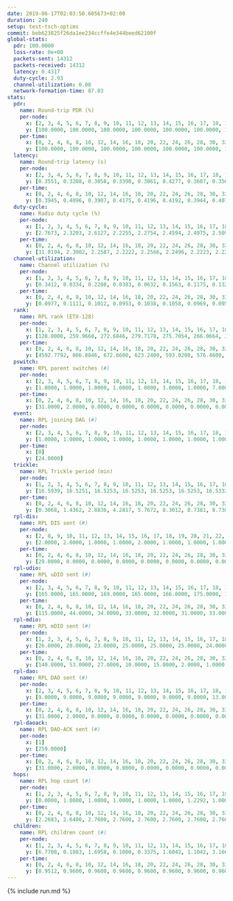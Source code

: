 ```yaml
---
date: 2019-06-17T02:03:50.605673+02:00
duration: 240
setup: test-tsch-optims
commit: beb623825f26da1ee234ccffe4e344beed62100f
global-stats:
  pdr: 100.0000
  loss-rate: 0e+00
  packets-sent: 14312
  packets-received: 14312
  latency: 0.4317
  duty-cycle: 2.93
  channel-utilization: 0.08
  network-formation-time: 87.03
stats:
  pdr:
    name: Round-trip PDR (%)
    per-node:
      x: [2, 3, 4, 5, 6, 7, 8, 9, 10, 11, 12, 13, 14, 15, 16, 17, 18, 19, 20, 21, 22, 23, 24, 25]
      y: [100.0000, 100.0000, 100.0000, 100.0000, 100.0000, 100.0000, 100.0000, 100.0000, 100.0000, 100.0000, 100.0000, 100.0000, 100.0000, 100.0000, 100.0000, 100.0000, 100.0000, 100.0000, 100.0000, 100.0000, 100.0000, 100.0000, 100.0000, 100.0000]
    per-time:
      x: [0, 2, 4, 6, 8, 10, 12, 14, 16, 18, 20, 22, 24, 26, 28, 30, 32, 34, 36, 38, 40, 42, 44, 46, 48, 50, 52, 54, 56, 58, 60, 62, 64, 66, 68, 70, 72, 74, 76, 78, 80, 82, 84, 86, 88, 90, 92, 94, 96, 98, 100, 102, 104, 106, 108, 110, 112, 114, 116, 118, 120, 122, 124, 126, 128, 130, 132, 134, 136, 138, 140, 142, 144, 146, 148, 150, 152, 154, 156, 158, 160, 162, 164, 166, 168, 170, 172, 174, 176, 178, 180, 182, 184, 186, 188, 190, 192, 194, 196, 198, 200, 202, 204, 206, 208, 210, 212, 214, 216, 218, 220, 222, 224, 226, 228, 230, 232, 234, 236, 238]
      y: [100.0000, 100.0000, 100.0000, 100.0000, 100.0000, 100.0000, 100.0000, 100.0000, 100.0000, 100.0000, 100.0000, 100.0000, 100.0000, 100.0000, 100.0000, 100.0000, 100.0000, 100.0000, 100.0000, 100.0000, 100.0000, 100.0000, 100.0000, 100.0000, 100.0000, 100.0000, 100.0000, 100.0000, 100.0000, 100.0000, 100.0000, 100.0000, 100.0000, 100.0000, 100.0000, 100.0000, 100.0000, 100.0000, 100.0000, 100.0000, 100.0000, 100.0000, 100.0000, 100.0000, 100.0000, 100.0000, 100.0000, 100.0000, 100.0000, 100.0000, 100.0000, 100.0000, 100.0000, 100.0000, 100.0000, 100.0000, 100.0000, 100.0000, 100.0000, 100.0000, 100.0000, 100.0000, 100.0000, 100.0000, 100.0000, 100.0000, 100.0000, 100.0000, 100.0000, 100.0000, 100.0000, 100.0000, 100.0000, 100.0000, 100.0000, 100.0000, 100.0000, 100.0000, 100.0000, 100.0000, 100.0000, 100.0000, 100.0000, 100.0000, 100.0000, 100.0000, 100.0000, 100.0000, 100.0000, 100.0000, 100.0000, 100.0000, 100.0000, 100.0000, 100.0000, 100.0000, 100.0000, 100.0000, 100.0000, 100.0000, 100.0000, 100.0000, 100.0000, 100.0000, 100.0000, 100.0000, 100.0000, 100.0000, 100.0000, 100.0000, 100.0000, 100.0000, 100.0000, 100.0000, 100.0000, 100.0000, 100.0000, 100.0000, 100.0000, 100.0000]
  latency:
    name: Round-trip latency (s)
    per-node:
      x: [2, 3, 4, 5, 6, 7, 8, 9, 10, 11, 12, 13, 14, 15, 16, 17, 18, 19, 20, 21, 22, 23, 24, 25]
      y: [0.3551, 0.3208, 0.3058, 0.3390, 0.3061, 0.4277, 0.3607, 0.3566, 0.3621, 0.3867, 0.3742, 0.3280, 0.4754, 0.4742, 0.4616, 0.4140, 0.4212, 0.4257, 0.5709, 0.5325, 0.5741, 0.6387, 0.6028, 0.5579]
    per-time:
      x: [0, 2, 4, 6, 8, 10, 12, 14, 16, 18, 20, 22, 24, 26, 28, 30, 32, 34, 36, 38, 40, 42, 44, 46, 48, 50, 52, 54, 56, 58, 60, 62, 64, 66, 68, 70, 72, 74, 76, 78, 80, 82, 84, 86, 88, 90, 92, 94, 96, 98, 100, 102, 104, 106, 108, 110, 112, 114, 116, 118, 120, 122, 124, 126, 128, 130, 132, 134, 136, 138, 140, 142, 144, 146, 148, 150, 152, 154, 156, 158, 160, 162, 164, 166, 168, 170, 172, 174, 176, 178, 180, 182, 184, 186, 188, 190, 192, 194, 196, 198, 200, 202, 204, 206, 208, 210, 212, 214, 216, 218, 220, 222, 224, 226, 228, 230, 232, 234, 236, 238]
      y: [0.3945, 0.4096, 0.3907, 0.4175, 0.4196, 0.4192, 0.3944, 0.4070, 0.4200, 0.3960, 0.3736, 0.3726, 0.3639, 0.3488, 0.3256, 0.3264, 0.3068, 0.3250, 0.3262, 0.3346, 0.3352, 0.3491, 0.3326, 0.3667, 0.3275, 0.3566, 0.3433, 0.3351, 0.3452, 0.3220, 0.3307, 0.3392, 0.3233, 0.3312, 0.3212, 0.3157, 0.3254, 0.3299, 0.3183, 0.3423, 0.3008, 0.3301, 0.3419, 0.3420, 0.3135, 0.3199, 0.3131, 0.3308, 0.3852, 0.3143, 0.3105, 0.3278, 0.3440, 0.3034, 0.3070, 0.3240, 0.2994, 0.3259, 0.3114, 0.3408, 0.3167, 0.3234, 0.2829, 0.3167, 0.3033, 0.3208, 0.3045, 0.3254, 0.3345, 0.3323, 0.3319, 0.3111, 0.3322, 0.3378, 0.3536, 0.3171, 0.3359, 0.3580, 0.3462, 0.3188, 0.3295, 0.3008, 0.3131, 0.3653, 0.4490, 0.3142, 0.3152, 0.3157, 0.3374, 0.4345, 0.6271, 0.4403, 0.3351, 0.3793, 0.3721, 0.5577, 0.8159, 0.6005, 0.6024, 0.3297, 0.3464, 0.6328, 1.1233, 0.8481, 0.6436, 0.5641, 0.2990, 0.5940, 1.2616, 1.1138, 0.9710, 0.5964, 0.6399, 0.6141, 1.2535, 1.2544, 1.1721, 0.9897, 0.6934, 0.7311]
  duty-cycle:
    name: Radio duty cycle (%)
    per-node:
      x: [1, 2, 3, 4, 5, 6, 7, 8, 9, 10, 11, 12, 13, 14, 15, 16, 17, 18, 19, 20, 21, 22, 23, 24, 25]
      y: [2.7673, 2.3203, 2.6127, 2.2255, 2.2754, 2.4594, 2.4975, 2.5092, 2.2585, 2.2283, 6.5443, 2.3636, 2.6289, 2.3189, 2.3748, 2.4052, 2.4960, 2.4233, 2.5362, 2.5312, 2.3579, 2.4223, 2.5157, 2.5063, 2.4349]
    per-time:
      x: [0, 2, 4, 6, 8, 10, 12, 14, 16, 18, 20, 22, 24, 26, 28, 30, 32, 34, 36, 38, 40, 42, 44, 46, 48, 50, 52, 54, 56, 58, 60, 62, 64, 66, 68, 70, 72, 74, 76, 78, 80, 82, 84, 86, 88, 90, 92, 94, 96, 98, 100, 102, 104, 106, 108, 110, 112, 114, 116, 118, 120, 122, 124, 126, 128, 130, 132, 134, 136, 138, 140, 142, 144, 146, 148, 150, 152, 154, 156, 158, 160, 162, 164, 166, 168, 170, 172, 174, 176, 178, 180, 182, 184, 186, 188, 190, 192, 194, 196, 198, 200, 202, 204, 206, 208, 210, 212, 214, 216, 218, 220, 222, 224, 226, 228, 230, 232, 234, 236, 238, 240]
      y: [31.0194, 2.3002, 2.2587, 2.2222, 2.2566, 2.2496, 2.2223, 2.2262, 2.2520, 2.2621, 2.2174, 2.2220, 2.2046, 2.2266, 2.2300, 2.2163, 2.1920, 2.1840, 2.2055, 2.1844, 2.2159, 2.1986, 2.1985, 2.2008, 2.2268, 2.2111, 2.2215, 2.1984, 2.2017, 2.2142, 2.1821, 2.1922, 2.1900, 2.1912, 2.2016, 2.1813, 2.1783, 2.1933, 2.1843, 2.1879, 2.2031, 2.1891, 2.2153, 2.2145, 2.1859, 2.1869, 2.1768, 2.1814, 2.2254, 2.2016, 2.1713, 2.1824, 2.2044, 2.2177, 2.1883, 2.1885, 2.1891, 2.1938, 2.1934, 2.1843, 2.2123, 2.1667, 2.1950, 2.1764, 2.1844, 2.1905, 2.1733, 2.1811, 2.1860, 2.1925, 2.1933, 2.1871, 2.1873, 2.1908, 2.1837, 2.1957, 2.1818, 2.1966, 2.1892, 2.2002, 2.1627, 2.1917, 2.1729, 2.1472, 2.1473, 2.1722, 2.1662, 2.1599, 2.1776, 2.1784, 2.1506, 2.1840, 2.1955, 2.2036, 2.2186, 2.1871, 2.2017, 2.1822, 2.1973, 2.1845, 2.1843, 2.1888, 2.1979, 2.1606, 2.1796, 2.1844, 2.1758, 2.1702, 2.1675, 2.1706, 2.1759, 2.1648, 2.1788, 2.1663, 2.1725, 2.1576, 2.1731, 2.1566, 2.4390, 10.0969, null]
  channel-utilization:
    name: Channel utilization (%)
    per-node:
      x: [1, 2, 3, 4, 5, 6, 7, 8, 9, 10, 11, 12, 13, 14, 15, 16, 17, 18, 19, 20, 21, 22, 23, 24, 25]
      y: [0.3412, 0.0334, 0.2208, 0.0383, 0.0632, 0.1563, 0.1175, 0.1325, 0.0320, 0.0313, 0.0739, 0.0697, 0.1463, 0.0383, 0.0528, 0.1055, 0.0953, 0.0799, 0.0930, 0.0404, 0.0439, 0.0320, 0.0329, 0.0344, 0.0346]
    per-time:
      x: [0, 2, 4, 6, 8, 10, 12, 14, 16, 18, 20, 22, 24, 26, 28, 30, 32, 34, 36, 38, 40, 42, 44, 46, 48, 50, 52, 54, 56, 58, 60, 62, 64, 66, 68, 70, 72, 74, 76, 78, 80, 82, 84, 86, 88, 90, 92, 94, 96, 98, 100, 102, 104, 106, 108, 110, 112, 114, 116, 118, 120, 122, 124, 126, 128, 130, 132, 134, 136, 138, 140, 142, 144, 146, 148, 150, 152, 154, 156, 158, 160, 162, 164, 166, 168, 170, 172, 174, 176, 178, 180, 182, 184, 186, 188, 190, 192, 194, 196, 198, 200, 202, 204, 206, 208, 210, 212, 214, 216, 218, 220, 222, 224, 226, 228, 230, 232, 234, 236, 238, 240]
      y: [0.0977, 0.1111, 0.1012, 0.0953, 0.1038, 0.1058, 0.0969, 0.0952, 0.1039, 0.1071, 0.0903, 0.0913, 0.0856, 0.0916, 0.0911, 0.0869, 0.0797, 0.0776, 0.0842, 0.0786, 0.0872, 0.0835, 0.0831, 0.0826, 0.0916, 0.0873, 0.0899, 0.0851, 0.0857, 0.0919, 0.0795, 0.0825, 0.0826, 0.0818, 0.0852, 0.0832, 0.0810, 0.0856, 0.0832, 0.0831, 0.0871, 0.0813, 0.0902, 0.0909, 0.0839, 0.0818, 0.0791, 0.0809, 0.0938, 0.0888, 0.0771, 0.0785, 0.0853, 0.0876, 0.0833, 0.0826, 0.0815, 0.0827, 0.0818, 0.0807, 0.0874, 0.0745, 0.0840, 0.0780, 0.0804, 0.0815, 0.0772, 0.0798, 0.0819, 0.0855, 0.0840, 0.0842, 0.0843, 0.0831, 0.0816, 0.0877, 0.0810, 0.0857, 0.0845, 0.0888, 0.0765, 0.0859, 0.0803, 0.0707, 0.0708, 0.0785, 0.0760, 0.0755, 0.0821, 0.0818, 0.0723, 0.0815, 0.0843, 0.0868, 0.0904, 0.0787, 0.0845, 0.0788, 0.0854, 0.0801, 0.0821, 0.0818, 0.0859, 0.0742, 0.0806, 0.0819, 0.0806, 0.0766, 0.0757, 0.0785, 0.0786, 0.0740, 0.0784, 0.0744, 0.0782, 0.0737, 0.0782, 0.0724, 0.1672, 0.0492, null]
  rank:
    name: RPL rank (ETX-128)
    per-node:
      x: [1, 2, 3, 4, 5, 6, 7, 8, 9, 10, 11, 12, 13, 14, 15, 16, 17, 18, 19, 20, 21, 22, 23, 24, 25]
      y: [128.0000, 259.9668, 272.6846, 279.7178, 275.7054, 266.0664, 392.1440, 286.6888, 444.4858, 425.8272, 507.9975, 435.4876, 448.1967, 468.1918, 538.5976, 583.3904, 494.1934, 636.9602, 865.3633, 730.7287, 1021.6056, 1025.7460, 842.1767, 838.0610, 806.8133]
    per-time:
      x: [0, 2, 4, 6, 8, 10, 12, 14, 16, 18, 20, 22, 24, 26, 28, 30, 32, 34, 36, 38, 40, 42, 44, 46, 48, 50, 52, 54, 56, 58, 60, 62, 64, 66, 68, 70, 72, 74, 76, 78, 80, 82, 84, 86, 88, 90, 92, 94, 96, 98, 100, 102, 104, 106, 108, 110, 112, 114, 116, 118, 120, 122, 124, 126, 128, 130, 132, 134, 136, 138, 140, 142, 144, 146, 148, 150, 152, 154, 156, 158, 160, 162, 164, 166, 168, 170, 172, 174, 176, 178, 180, 182, 184, 186, 188, 190, 192, 194, 196, 198, 200, 202, 204, 206, 208, 210, 212, 214, 216, 218, 220, 222, 224, 226, 228, 230, 232, 234, 236, 238, 240]
      y: [4592.7792, 806.8846, 672.6600, 623.2400, 593.0200, 576.4600, 572.5600, 567.7200, 560.6600, 595.7170, 606.0600, 585.9608, 576.6200, 563.2264, 540.0600, 536.5294, 519.9800, 513.3400, 506.7000, 514.5200, 513.1176, 508.9200, 497.8431, 495.8400, 505.7843, 503.0600, 505.9200, 511.4314, 519.2745, 529.9615, 517.2000, 512.2200, 519.6400, 520.7308, 522.6226, 496.4200, 506.2800, 521.9000, 515.8431, 500.5490, 496.7647, 494.5294, 488.8269, 503.4800, 504.5686, 490.3333, 485.6400, 497.2000, 489.5385, 478.8600, 480.1800, 471.8431, 468.1800, 470.0962, 450.0000, 454.2549, 454.8627, 460.7600, 472.2000, 469.5200, 460.0192, 452.4000, 470.7800, 484.4118, 480.2400, 480.6667, 473.3000, 482.1321, 446.7800, 461.9000, 462.1400, 462.1000, 477.6400, 474.9231, 471.2500, 459.8000, 461.9800, 478.3725, 467.9600, 477.0392, 486.2453, 475.1961, 454.3137, 453.8600, 455.5200, 451.7000, 454.9800, 457.8400, 480.4314, 476.9231, 469.5098, 473.0196, 468.7500, 446.9245, 441.5400, 444.8600, 445.9200, 449.0000, 457.6471, 452.9400, 455.8302, 448.9216, 445.9600, 441.1200, 442.7400, 442.3000, 445.4528, 448.1961, 443.3600, 439.7800, 441.2400, 442.1400, 443.4000, 441.5200, 447.4000, 455.6800, 454.0196, 451.4510, 448.6415, 410.4835, 456.0000]
  pswitch:
    name: RPL parent switches (#)
    per-node:
      x: [2, 3, 4, 5, 6, 7, 8, 9, 10, 11, 12, 13, 14, 15, 16, 17, 18, 19, 20, 21, 22, 23, 24, 25]
      y: [1.0000, 1.0000, 1.0000, 1.0000, 1.0000, 3.0000, 1.0000, 7.0000, 3.0000, 5.0000, 2.0000, 4.0000, 5.0000, 6.0000, 11.0000, 3.0000, 11.0000, 5.0000, 8.0000, 11.0000, 8.0000, 10.0000, 7.0000, 2.0000]
    per-time:
      x: [0, 2, 4, 6, 8, 10, 12, 14, 16, 18, 20, 22, 24, 26, 28, 30, 32, 34, 36, 38, 40, 42, 44, 46, 48, 50, 52, 54, 56, 58, 60, 62, 64, 66, 68, 70, 72, 74, 76, 78, 80, 82, 84, 86, 88, 90, 92, 94, 96, 98, 100, 102, 104, 106, 108, 110, 112, 114, 116, 118, 120, 122, 124, 126, 128, 130, 132, 134, 136, 138, 140, 142, 144, 146, 148, 150, 152, 154, 156, 158, 160, 162, 164, 166, 168, 170, 172, 174, 176, 178, 180, 182, 184, 186, 188, 190, 192, 194, 196, 198, 200, 202, 204, 206, 208, 210, 212, 214, 216, 218, 220, 222, 224, 226, 228, 230, 232, 234, 236, 238]
      y: [31.0000, 2.0000, 0.0000, 0.0000, 0.0000, 0.0000, 0.0000, 0.0000, 0.0000, 3.0000, 0.0000, 1.0000, 0.0000, 3.0000, 0.0000, 1.0000, 0.0000, 0.0000, 0.0000, 0.0000, 1.0000, 0.0000, 1.0000, 0.0000, 1.0000, 0.0000, 0.0000, 1.0000, 1.0000, 2.0000, 0.0000, 0.0000, 0.0000, 2.0000, 3.0000, 0.0000, 0.0000, 0.0000, 1.0000, 1.0000, 1.0000, 1.0000, 2.0000, 0.0000, 1.0000, 1.0000, 0.0000, 5.0000, 2.0000, 0.0000, 0.0000, 1.0000, 0.0000, 2.0000, 2.0000, 1.0000, 1.0000, 0.0000, 0.0000, 0.0000, 2.0000, 0.0000, 0.0000, 1.0000, 0.0000, 1.0000, 0.0000, 3.0000, 0.0000, 0.0000, 0.0000, 0.0000, 0.0000, 2.0000, 2.0000, 0.0000, 0.0000, 1.0000, 0.0000, 1.0000, 3.0000, 1.0000, 1.0000, 0.0000, 0.0000, 0.0000, 0.0000, 0.0000, 1.0000, 2.0000, 1.0000, 1.0000, 2.0000, 3.0000, 0.0000, 0.0000, 0.0000, 0.0000, 1.0000, 0.0000, 3.0000, 1.0000, 0.0000, 0.0000, 0.0000, 0.0000, 3.0000, 1.0000, 0.0000, 0.0000, 0.0000, 0.0000, 0.0000, 0.0000, 0.0000, 0.0000, 1.0000, 1.0000, 1.0000, 2.0000]
  event:
    name: RPL joining DAG (#)
    per-node:
      x: [2, 3, 4, 5, 6, 7, 8, 9, 10, 11, 12, 13, 14, 15, 16, 17, 18, 19, 20, 21, 22, 23, 24, 25]
      y: [1.0000, 1.0000, 1.0000, 1.0000, 1.0000, 1.0000, 1.0000, 1.0000, 1.0000, 1.0000, 1.0000, 1.0000, 1.0000, 1.0000, 1.0000, 1.0000, 1.0000, 1.0000, 1.0000, 1.0000, 1.0000, 1.0000, 1.0000, 1.0000]
    per-time:
      x: [0]
      y: [24.0000]
  trickle:
    name: RPL Trickle period (min)
    per-node:
      x: [1, 2, 3, 4, 5, 6, 7, 8, 9, 10, 11, 12, 13, 14, 15, 16, 17, 18, 19, 20, 21, 22, 23, 24, 25]
      y: [16.5939, 16.5251, 16.5253, 16.5253, 16.5253, 16.5253, 16.5332, 16.5228, 16.4758, 16.4624, 17.1407, 16.5293, 16.5510, 16.4676, 16.5422, 16.5632, 16.3368, 16.3065, 16.5384, 16.4829, 16.4982, 16.4181, 16.5534, 16.4789, 16.4387]
    per-time:
      x: [0, 2, 4, 6, 8, 10, 12, 14, 16, 18, 20, 22, 24, 26, 28, 30, 32, 34, 36, 38, 40, 42, 44, 46, 48, 50, 52, 54, 56, 58, 60, 62, 64, 66, 68, 70, 72, 74, 76, 78, 80, 82, 84, 86, 88, 90, 92, 94, 96, 98, 100, 102, 104, 106, 108, 110, 112, 114, 116, 118, 120, 122, 124, 126, 128, 130, 132, 134, 136, 138, 140, 142, 144, 146, 148, 150, 152, 154, 156, 158, 160, 162, 164, 166, 168, 170, 172, 174, 176, 178, 180, 182, 184, 186, 188, 190, 192, 194, 196, 198, 200, 202, 204, 206, 208, 210, 212, 214, 216, 218, 220, 222, 224, 226, 228, 230, 232, 234, 236, 238, 240]
      y: [0.3068, 1.4362, 2.8836, 4.2817, 5.7672, 8.3012, 8.7381, 8.7381, 8.7381, 15.3330, 17.4763, 17.4763, 17.4763, 17.4763, 17.4763, 17.4763, 17.4763, 17.4763, 17.4763, 17.4763, 17.4763, 17.4763, 17.4763, 17.4763, 17.4763, 17.4763, 17.4763, 17.4763, 17.4763, 17.4763, 17.4763, 17.4763, 17.4763, 17.4763, 17.4763, 17.4763, 17.4763, 17.4763, 17.4763, 17.4763, 17.4763, 17.4763, 17.4763, 17.4763, 17.4763, 17.4763, 17.4763, 17.4763, 17.4763, 17.4763, 17.4763, 17.4763, 17.4763, 17.4763, 17.4763, 17.4763, 17.4763, 17.4763, 17.4763, 17.4763, 17.4763, 17.4763, 17.4763, 17.4763, 17.4763, 17.4763, 17.4763, 17.4763, 17.4763, 17.4763, 17.4763, 17.4763, 17.4763, 17.4763, 17.4763, 17.4763, 17.4763, 17.4763, 17.4763, 17.4763, 17.4763, 17.4763, 17.4763, 17.4763, 17.4763, 17.4763, 17.4763, 17.4763, 17.4763, 17.4763, 17.4763, 17.4763, 17.4763, 17.4763, 17.4763, 17.4763, 17.4763, 17.4763, 17.4763, 17.4763, 17.4763, 17.4763, 17.4763, 17.4763, 17.4763, 17.4763, 17.4763, 17.4763, 17.4763, 17.4763, 17.4763, 17.4763, 17.4763, 17.4763, 17.4763, 17.4763, 17.4763, 17.4763, 17.4763, 17.4763, 17.4763]
  rpl-dis:
    name: RPL DIS sent (#)
    per-node:
      x: [2, 8, 9, 10, 11, 12, 13, 14, 15, 16, 17, 18, 19, 20, 21, 22, 23, 24, 25]
      y: [2.0000, 2.0000, 1.0000, 1.0000, 2.0000, 1.0000, 1.0000, 1.0000, 1.0000, 1.0000, 2.0000, 1.0000, 2.0000, 2.0000, 1.0000, 2.0000, 2.0000, 2.0000, 3.0000]
    per-time:
      x: [0, 2, 4, 6, 8, 10, 12, 14, 16, 18, 20, 22, 24, 26, 28, 30, 32, 34, 36, 38, 40, 42, 44, 46, 48, 50, 52, 54, 56, 58, 60, 62, 64, 66, 68, 70, 72, 74, 76, 78, 80, 82, 84, 86, 88, 90, 92, 94, 96, 98, 100, 102, 104, 106, 108, 110, 112, 114, 116, 118, 120, 122, 124, 126, 128, 130, 132, 134, 136, 138, 140, 142, 144, 146, 148, 150, 152, 154, 156, 158, 160, 162, 164, 166, 168, 170, 172, 174, 176, 178, 180, 182, 184, 186, 188, 190, 192, 194, 196, 198, 200, 202, 204, 206, 208, 210, 212, 214, 216, 218, 220, 222, 224, 226, 228, 230, 232, 234, 236, 238]
      y: [29.0000, 0.0000, 0.0000, 0.0000, 0.0000, 0.0000, 0.0000, 0.0000, 0.0000, 0.0000, 0.0000, 0.0000, 0.0000, 0.0000, 0.0000, 0.0000, 0.0000, 0.0000, 0.0000, 0.0000, 0.0000, 0.0000, 0.0000, 0.0000, 0.0000, 0.0000, 0.0000, 0.0000, 0.0000, 0.0000, 0.0000, 0.0000, 0.0000, 0.0000, 0.0000, 0.0000, 0.0000, 0.0000, 0.0000, 0.0000, 0.0000, 0.0000, 0.0000, 0.0000, 0.0000, 0.0000, 0.0000, 0.0000, 0.0000, 0.0000, 0.0000, 0.0000, 0.0000, 0.0000, 0.0000, 0.0000, 0.0000, 0.0000, 0.0000, 0.0000, 0.0000, 0.0000, 0.0000, 0.0000, 0.0000, 0.0000, 0.0000, 0.0000, 0.0000, 0.0000, 0.0000, 0.0000, 0.0000, 0.0000, 0.0000, 0.0000, 0.0000, 0.0000, 0.0000, 0.0000, 0.0000, 0.0000, 0.0000, 0.0000, 0.0000, 0.0000, 0.0000, 0.0000, 0.0000, 0.0000, 0.0000, 0.0000, 0.0000, 0.0000, 0.0000, 0.0000, 0.0000, 0.0000, 0.0000, 0.0000, 0.0000, 0.0000, 0.0000, 0.0000, 0.0000, 0.0000, 0.0000, 0.0000, 0.0000, 0.0000, 0.0000, 0.0000, 0.0000, 0.0000, 0.0000, 0.0000, 0.0000, 0.0000, 0.0000, 1.0000]
  rpl-udio:
    name: RPL uDIO sent (#)
    per-node:
      x: [2, 3, 4, 5, 6, 7, 8, 9, 10, 11, 12, 13, 14, 15, 16, 17, 18, 19, 20, 21, 22, 23, 24, 25]
      y: [165.0000, 165.0000, 169.0000, 165.0000, 166.0000, 175.0000, 144.0000, 167.0000, 172.0000, 186.0000, 165.0000, 163.0000, 165.0000, 172.0000, 167.0000, 162.0000, 157.0000, 159.0000, 169.0000, 164.0000, 176.0000, 175.0000, 169.0000, 162.0000]
    per-time:
      x: [0, 2, 4, 6, 8, 10, 12, 14, 16, 18, 20, 22, 24, 26, 28, 30, 32, 34, 36, 38, 40, 42, 44, 46, 48, 50, 52, 54, 56, 58, 60, 62, 64, 66, 68, 70, 72, 74, 76, 78, 80, 82, 84, 86, 88, 90, 92, 94, 96, 98, 100, 102, 104, 106, 108, 110, 112, 114, 116, 118, 120, 122, 124, 126, 128, 130, 132, 134, 136, 138, 140, 142, 144, 146, 148, 150, 152, 154, 156, 158, 160, 162, 164, 166, 168, 170, 172, 174, 176, 178, 180, 182, 184, 186, 188, 190, 192, 194, 196, 198, 200, 202, 204, 206, 208, 210, 212, 214, 216, 218, 220, 222, 224, 226, 228, 230, 232, 234, 236, 238, 240]
      y: [115.0000, 44.0000, 34.0000, 33.0000, 32.0000, 31.0000, 33.0000, 39.0000, 32.0000, 44.0000, 32.0000, 35.0000, 30.0000, 36.0000, 26.0000, 36.0000, 29.0000, 32.0000, 35.0000, 27.0000, 33.0000, 32.0000, 30.0000, 34.0000, 30.0000, 35.0000, 32.0000, 28.0000, 26.0000, 36.0000, 32.0000, 34.0000, 38.0000, 29.0000, 33.0000, 29.0000, 35.0000, 37.0000, 34.0000, 34.0000, 28.0000, 30.0000, 39.0000, 36.0000, 26.0000, 38.0000, 34.0000, 34.0000, 29.0000, 28.0000, 30.0000, 35.0000, 31.0000, 30.0000, 32.0000, 32.0000, 34.0000, 30.0000, 33.0000, 30.0000, 35.0000, 31.0000, 38.0000, 33.0000, 30.0000, 29.0000, 32.0000, 34.0000, 34.0000, 33.0000, 29.0000, 28.0000, 32.0000, 37.0000, 31.0000, 32.0000, 35.0000, 32.0000, 36.0000, 30.0000, 30.0000, 34.0000, 27.0000, 33.0000, 32.0000, 33.0000, 32.0000, 31.0000, 34.0000, 30.0000, 34.0000, 32.0000, 32.0000, 35.0000, 27.0000, 33.0000, 30.0000, 33.0000, 34.0000, 35.0000, 34.0000, 31.0000, 36.0000, 29.0000, 25.0000, 33.0000, 30.0000, 34.0000, 36.0000, 32.0000, 30.0000, 33.0000, 33.0000, 31.0000, 38.0000, 36.0000, 31.0000, 29.0000, 33.0000, 47.0000, 1.0000]
  rpl-mdio:
    name: RPL mDIO sent (#)
    per-node:
      x: [1, 2, 3, 4, 5, 6, 7, 8, 9, 10, 11, 12, 13, 14, 15, 16, 17, 18, 19, 20, 21, 22, 23, 24, 25]
      y: [26.0000, 20.0000, 23.0000, 25.0000, 25.0000, 25.0000, 24.0000, 20.0000, 24.0000, 23.0000, 25.0000, 22.0000, 20.0000, 21.0000, 20.0000, 21.0000, 25.0000, 28.0000, 22.0000, 24.0000, 25.0000, 24.0000, 24.0000, 21.0000, 25.0000]
    per-time:
      x: [0, 2, 4, 6, 8, 10, 12, 14, 16, 18, 20, 22, 24, 26, 28, 30, 32, 34, 36, 38, 40, 42, 44, 46, 48, 50, 52, 54, 56, 58, 60, 62, 64, 66, 68, 70, 72, 74, 76, 78, 80, 82, 84, 86, 88, 90, 92, 94, 96, 98, 100, 102, 104, 106, 108, 110, 112, 114, 116, 118, 120, 122, 124, 126, 128, 130, 132, 134, 136, 138, 140, 142, 144, 146, 148, 150, 152, 154, 156, 158, 160, 162, 164, 166, 168, 170, 172, 174, 176, 178, 180, 182, 184, 186, 188, 190, 192, 194, 196, 198, 200, 202, 204, 206, 208, 210, 212, 214, 216, 218, 220, 222, 224, 226, 228, 230, 232, 234, 236, 238, 240]
      y: [140.0000, 53.0000, 27.0000, 10.0000, 15.0000, 2.0000, 1.0000, 7.0000, 15.0000, 2.0000, 0.0000, 0.0000, 0.0000, 3.0000, 5.0000, 3.0000, 7.0000, 5.0000, 2.0000, 0.0000, 0.0000, 0.0000, 1.0000, 9.0000, 6.0000, 5.0000, 3.0000, 1.0000, 0.0000, 0.0000, 1.0000, 5.0000, 6.0000, 7.0000, 4.0000, 2.0000, 0.0000, 0.0000, 0.0000, 1.0000, 6.0000, 4.0000, 8.0000, 6.0000, 0.0000, 0.0000, 0.0000, 0.0000, 3.0000, 8.0000, 5.0000, 7.0000, 2.0000, 0.0000, 0.0000, 0.0000, 0.0000, 5.0000, 6.0000, 4.0000, 7.0000, 3.0000, 0.0000, 0.0000, 0.0000, 1.0000, 6.0000, 8.0000, 4.0000, 3.0000, 3.0000, 0.0000, 0.0000, 0.0000, 0.0000, 4.0000, 6.0000, 8.0000, 5.0000, 2.0000, 0.0000, 0.0000, 0.0000, 2.0000, 6.0000, 6.0000, 7.0000, 3.0000, 1.0000, 0.0000, 0.0000, 0.0000, 3.0000, 6.0000, 4.0000, 8.0000, 4.0000, 0.0000, 0.0000, 0.0000, 2.0000, 6.0000, 5.0000, 4.0000, 6.0000, 2.0000, 0.0000, 0.0000, 0.0000, 1.0000, 3.0000, 8.0000, 8.0000, 4.0000, 1.0000, 0.0000, 0.0000, 0.0000, 4.0000, 5.0000, 1.0000]
  rpl-dao:
    name: RPL DAO sent (#)
    per-node:
      x: [2, 3, 4, 5, 6, 7, 8, 9, 10, 11, 12, 13, 14, 15, 16, 17, 18, 19, 20, 21, 22, 23, 24, 25]
      y: [9.0000, 9.0000, 9.0000, 9.0000, 9.0000, 9.0000, 9.0000, 13.0000, 10.0000, 12.0000, 9.0000, 10.0000, 12.0000, 11.0000, 14.0000, 10.0000, 13.0000, 10.0000, 12.0000, 15.0000, 13.0000, 12.0000, 11.0000, 9.0000]
    per-time:
      x: [0, 2, 4, 6, 8, 10, 12, 14, 16, 18, 20, 22, 24, 26, 28, 30, 32, 34, 36, 38, 40, 42, 44, 46, 48, 50, 52, 54, 56, 58, 60, 62, 64, 66, 68, 70, 72, 74, 76, 78, 80, 82, 84, 86, 88, 90, 92, 94, 96, 98, 100, 102, 104, 106, 108, 110, 112, 114, 116, 118, 120, 122, 124, 126, 128, 130, 132, 134, 136, 138, 140, 142, 144, 146, 148, 150, 152, 154, 156, 158, 160, 162, 164, 166, 168, 170, 172, 174, 176, 178, 180, 182, 184, 186, 188, 190, 192, 194, 196, 198, 200, 202, 204, 206, 208, 210, 212, 214, 216, 218, 220, 222, 224, 226, 228, 230, 232, 234, 236, 238]
      y: [31.0000, 2.0000, 0.0000, 0.0000, 0.0000, 0.0000, 0.0000, 0.0000, 0.0000, 3.0000, 0.0000, 1.0000, 0.0000, 3.0000, 15.0000, 3.0000, 0.0000, 0.0000, 0.0000, 0.0000, 1.0000, 0.0000, 1.0000, 1.0000, 2.0000, 1.0000, 0.0000, 1.0000, 13.0000, 7.0000, 0.0000, 0.0000, 0.0000, 2.0000, 3.0000, 0.0000, 1.0000, 0.0000, 2.0000, 1.0000, 2.0000, 2.0000, 7.0000, 6.0000, 1.0000, 1.0000, 0.0000, 5.0000, 3.0000, 0.0000, 0.0000, 1.0000, 0.0000, 2.0000, 3.0000, 2.0000, 3.0000, 9.0000, 0.0000, 0.0000, 2.0000, 2.0000, 2.0000, 1.0000, 0.0000, 2.0000, 0.0000, 3.0000, 2.0000, 0.0000, 3.0000, 7.0000, 1.0000, 2.0000, 4.0000, 1.0000, 1.0000, 1.0000, 0.0000, 1.0000, 3.0000, 3.0000, 1.0000, 1.0000, 2.0000, 8.0000, 0.0000, 1.0000, 2.0000, 3.0000, 1.0000, 2.0000, 2.0000, 3.0000, 0.0000, 2.0000, 1.0000, 1.0000, 2.0000, 5.0000, 6.0000, 1.0000, 1.0000, 1.0000, 1.0000, 1.0000, 4.0000, 2.0000, 0.0000, 2.0000, 1.0000, 1.0000, 0.0000, 4.0000, 6.0000, 1.0000, 2.0000, 0.0000, 4.0000, 2.0000]
  rpl-daoack:
    name: RPL DAO-ACK sent (#)
    per-node:
      x: [1]
      y: [259.0000]
    per-time:
      x: [0, 2, 4, 6, 8, 10, 12, 14, 16, 18, 20, 22, 24, 26, 28, 30, 32, 34, 36, 38, 40, 42, 44, 46, 48, 50, 52, 54, 56, 58, 60, 62, 64, 66, 68, 70, 72, 74, 76, 78, 80, 82, 84, 86, 88, 90, 92, 94, 96, 98, 100, 102, 104, 106, 108, 110, 112, 114, 116, 118, 120, 122, 124, 126, 128, 130, 132, 134, 136, 138, 140, 142, 144, 146, 148, 150, 152, 154, 156, 158, 160, 162, 164, 166, 168, 170, 172, 174, 176, 178, 180, 182, 184, 186, 188, 190, 192, 194, 196, 198, 200, 202, 204, 206, 208, 210, 212, 214, 216, 218, 220, 222, 224, 226, 228, 230, 232, 234, 236, 238]
      y: [31.0000, 2.0000, 0.0000, 0.0000, 0.0000, 0.0000, 0.0000, 0.0000, 0.0000, 3.0000, 0.0000, 1.0000, 0.0000, 3.0000, 15.0000, 3.0000, 0.0000, 0.0000, 0.0000, 0.0000, 1.0000, 0.0000, 1.0000, 1.0000, 2.0000, 1.0000, 0.0000, 1.0000, 13.0000, 7.0000, 0.0000, 0.0000, 0.0000, 2.0000, 3.0000, 0.0000, 1.0000, 0.0000, 2.0000, 1.0000, 2.0000, 2.0000, 7.0000, 6.0000, 1.0000, 1.0000, 0.0000, 5.0000, 3.0000, 0.0000, 0.0000, 1.0000, 0.0000, 2.0000, 3.0000, 2.0000, 3.0000, 9.0000, 0.0000, 0.0000, 2.0000, 2.0000, 2.0000, 1.0000, 0.0000, 2.0000, 0.0000, 3.0000, 2.0000, 0.0000, 3.0000, 7.0000, 1.0000, 2.0000, 4.0000, 1.0000, 1.0000, 1.0000, 0.0000, 1.0000, 3.0000, 3.0000, 1.0000, 1.0000, 2.0000, 8.0000, 0.0000, 1.0000, 2.0000, 3.0000, 1.0000, 2.0000, 2.0000, 3.0000, 0.0000, 2.0000, 1.0000, 1.0000, 2.0000, 5.0000, 6.0000, 1.0000, 1.0000, 1.0000, 1.0000, 1.0000, 4.0000, 2.0000, 0.0000, 2.0000, 1.0000, 1.0000, 0.0000, 4.0000, 6.0000, 1.0000, 2.0000, 0.0000, 4.0000, 2.0000]
  hops:
    name: RPL hop count (#)
    per-node:
      x: [1, 2, 3, 4, 5, 6, 7, 8, 9, 10, 11, 12, 13, 14, 15, 16, 17, 18, 19, 20, 21, 22, 23, 24, 25]
      y: [0.0000, 1.0000, 1.0000, 1.0000, 1.0000, 1.0000, 1.2292, 1.0000, 2.0625, 2.0000, 2.0042, 2.1167, 2.0000, 2.1750, 2.2845, 2.6792, 2.1917, 3.1208, 3.0000, 3.4644, 3.7071, 3.7699, 4.4561, 4.0000, 4.1255]
    per-time:
      x: [0, 2, 4, 6, 8, 10, 12, 14, 16, 18, 20, 22, 24, 26, 28, 30, 32, 34, 36, 38, 40, 42, 44, 46, 48, 50, 52, 54, 56, 58, 60, 62, 64, 66, 68, 70, 72, 74, 76, 78, 80, 82, 84, 86, 88, 90, 92, 94, 96, 98, 100, 102, 104, 106, 108, 110, 112, 114, 116, 118, 120, 122, 124, 126, 128, 130, 132, 134, 136, 138, 140, 142, 144, 146, 148, 150, 152, 154, 156, 158, 160, 162, 164, 166, 168, 170, 172, 174, 176, 178, 180, 182, 184, 186, 188, 190, 192, 194, 196, 198, 200, 202, 204, 206, 208, 210, 212, 214, 216, 218, 220, 222, 224, 226, 228, 230, 232, 234, 236, 238]
      y: [2.2683, 2.6400, 2.7600, 2.7600, 2.7600, 2.7600, 2.7600, 2.7600, 2.7600, 2.5600, 2.3200, 2.3000, 2.2800, 2.2600, 2.2000, 2.2200, 2.2400, 2.2400, 2.2400, 2.2400, 2.2400, 2.2400, 2.2400, 2.2400, 2.3000, 2.3600, 2.3600, 2.3200, 2.2800, 2.2800, 2.2800, 2.2800, 2.2800, 2.2800, 2.2800, 2.2800, 2.2800, 2.2800, 2.2400, 2.2400, 2.2600, 2.2800, 2.2800, 2.2800, 2.2800, 2.2800, 2.2800, 2.2600, 2.2800, 2.2800, 2.2800, 2.2800, 2.2800, 2.2800, 2.2200, 2.2000, 2.2000, 2.2000, 2.2000, 2.2000, 2.2000, 2.2000, 2.2000, 2.2000, 2.2000, 2.2000, 2.2000, 2.2000, 2.2000, 2.2000, 2.2000, 2.2000, 2.2000, 2.2000, 2.2000, 2.2000, 2.2000, 2.2000, 2.2000, 2.2400, 2.2800, 2.0800, 2.0800, 2.0800, 2.0800, 2.0800, 2.0800, 2.0800, 2.0800, 2.0800, 2.0800, 2.2000, 2.2400, 2.2800, 2.2800, 2.2800, 2.2800, 2.2800, 2.2800, 2.2800, 2.2600, 2.2400, 2.2400, 2.2400, 2.2400, 2.2400, 2.1800, 2.1000, 2.0800, 2.0800, 2.0800, 2.0800, 2.0800, 2.0800, 2.0800, 2.0800, 2.1000, 2.1200, 2.1400, 2.1800]
  children:
    name: RPL children count (#)
    per-node:
      x: [1, 2, 3, 4, 5, 6, 7, 8, 9, 10, 11, 12, 13, 14, 15, 16, 17, 18, 19, 20, 21, 22, 23, 24, 25]
      y: [6.7708, 0.1083, 1.6958, 0.1000, 0.3375, 1.6042, 1.1042, 3.1667, 0.0000, 0.0000, 0.0042, 0.5500, 1.5333, 0.0750, 0.4686, 1.6542, 0.7417, 1.5750, 1.7113, 0.3138, 0.3347, 0.0000, 0.0000, 0.0502, 0.0753]
    per-time:
      x: [0, 2, 4, 6, 8, 10, 12, 14, 16, 18, 20, 22, 24, 26, 28, 30, 32, 34, 36, 38, 40, 42, 44, 46, 48, 50, 52, 54, 56, 58, 60, 62, 64, 66, 68, 70, 72, 74, 76, 78, 80, 82, 84, 86, 88, 90, 92, 94, 96, 98, 100, 102, 104, 106, 108, 110, 112, 114, 116, 118, 120, 122, 124, 126, 128, 130, 132, 134, 136, 138, 140, 142, 144, 146, 148, 150, 152, 154, 156, 158, 160, 162, 164, 166, 168, 170, 172, 174, 176, 178, 180, 182, 184, 186, 188, 190, 192, 194, 196, 198, 200, 202, 204, 206, 208, 210, 212, 214, 216, 218, 220, 222, 224, 226, 228, 230, 232, 234, 236, 238]
      y: [0.9512, 0.9600, 0.9600, 0.9600, 0.9600, 0.9600, 0.9600, 0.9600, 0.9600, 0.9600, 0.9600, 0.9600, 0.9600, 0.9600, 0.9600, 0.9600, 0.9600, 0.9600, 0.9600, 0.9600, 0.9600, 0.9600, 0.9600, 0.9600, 0.9600, 0.9600, 0.9600, 0.9600, 0.9600, 0.9600, 0.9600, 0.9600, 0.9600, 0.9600, 0.9600, 0.9600, 0.9600, 0.9600, 0.9600, 0.9600, 0.9600, 0.9600, 0.9600, 0.9600, 0.9600, 0.9600, 0.9600, 0.9600, 0.9600, 0.9600, 0.9600, 0.9600, 0.9600, 0.9600, 0.9600, 0.9600, 0.9600, 0.9600, 0.9600, 0.9600, 0.9600, 0.9600, 0.9600, 0.9600, 0.9600, 0.9600, 0.9600, 0.9600, 0.9600, 0.9600, 0.9600, 0.9600, 0.9600, 0.9600, 0.9600, 0.9600, 0.9600, 0.9600, 0.9600, 0.9600, 0.9600, 0.9600, 0.9600, 0.9600, 0.9600, 0.9600, 0.9600, 0.9600, 0.9600, 0.9600, 0.9600, 0.9600, 0.9600, 0.9600, 0.9600, 0.9600, 0.9600, 0.9600, 0.9600, 0.9600, 0.9600, 0.9600, 0.9600, 0.9600, 0.9600, 0.9600, 0.9600, 0.9600, 0.9600, 0.9600, 0.9600, 0.9600, 0.9600, 0.9600, 0.9600, 0.9600, 0.9600, 0.9600, 0.9600, 0.9600]
---
```


{% include run.md %}
